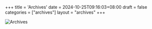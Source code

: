+++
title = 'Archives'
date = 2024-10-25T09:16:03+08:00
draft = false
categories = ["archives"]
layout = "archives"
+++

![Archives](/images/archives.webp)